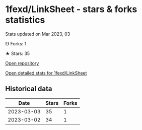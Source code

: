 # 1fexd/LinkSheet - stars & forks statistics

Stats updated on Mar 2023, 03

☋ Forks: 1

★ Stars: 35

[Open repository](https://github.com/1fexd/LinkSheet)

[Open detailed stats for 1fexd/LinkSheet](https://reviewgithub.com/rep/1fexd/LinkSheet)

## Historical data
| Date | Stars | Forks |
|------|-------|-------|
| 2023-03-03 | 35 | 1 | 
| 2023-03-02 | 34 | 1 | 

